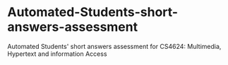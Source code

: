 # Automated-Students-short-answers-assessment
Automated Students' short answers assessment for CS4624: Multimedia, Hypertext and information Access
